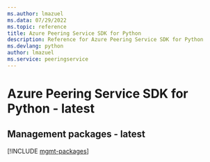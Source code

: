 ```yaml
---
ms.author: lmazuel
ms.data: 07/29/2022
ms.topic: reference
title: Azure Peering Service SDK for Python
description: Reference for Azure Peering Service SDK for Python
ms.devlang: python
author: lmazuel
ms.service: peeringservice
---
```

# Azure Peering Service SDK for Python - latest

## Management packages - latest
[!INCLUDE [mgmt-packages](peering-service-mgmt-index.md)]